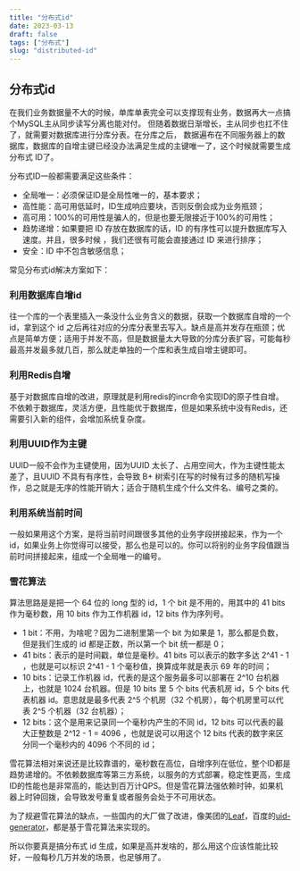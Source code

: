 ```yaml
---
title: "分布式id"
date: 2023-03-13
draft: false
tags: ["分布式"]
slug: "distributed-id"
---
```



## 分布式id
在我们业务数据量不大的时候，单库单表完全可以支撑现有业务，数据再大一点搞个MySQL主从同步读写分离也能对付。
但随着数据日渐增长，主从同步也扛不住了，就需要对数据库进行分库分表。在分库之后， 数据遍布在不同服务器上的数据库，数据库的自增主键已经没办法满足生成的主键唯一了，这个时候就需要生成分布式 ID了。

分布式ID一般都需要满足这些条件：
- 全局唯一：必须保证ID是全局性唯一的，基本要求；
- 高性能：高可用低延时，ID生成响应要块，否则反倒会成为业务瓶颈；
- 高可用：100%的可用性是骗人的，但是也要无限接近于100%的可用性；
- 趋势递增：如果要把 ID 存放在数据库的话，ID 的有序性可以提升数据库写入速度。并且，很多时候 ，我们还很有可能会直接通过 ID 来进行排序；
- 安全：ID 中不包含敏感信息；

常见分布式id解决方案如下：

### 利用数据库自增id
往一个库的一个表里插入一条没什么业务含义的数据，获取一个数据库自增的一个 id，拿到这个 id 之后再往对应的分库分表里去写入。缺点是高并发存在瓶颈；优点是简单方便；适用于并发不高，但是数据量太大导致的分库分表扩容，可能每秒最高并发最多就几百，那么就走单独的一个库和表生成自增主键即可。

### 利用Redis自增
基于对数据库自增的改进，原理就是利用redis的incr命令实现ID的原子性自增。不依赖于数据库，灵活方便，且性能优于数据库，但是如果系统中没有Redis，还需要引入新的组件，会增加系统复杂度。

### 利用UUID作为主键
UUID一般不会作为主键使用，因为UUID 太长了、占用空间大，作为主键性能太差了，且UUID 不具有有序性，会导致 B+ 树索引在写的时候有过多的随机写操作，总之就是无序的性能开销大；适合于随机生成个什么文件名、编号之类的。

### 利用系统当前时间
一般如果用这个方案，是将当前时间跟很多其他的业务字段拼接起来，作为一个 id，如果业务上你觉得可以接受，那么也是可以的。你可以将别的业务字段值跟当前时间拼接起来，组成一个全局唯一的编号。

### 雪花算法
算法思路是是把一个 64 位的 long 型的 id，1 个 bit 是不用的，用其中的 41 bits 作为毫秒数，用 10 bits 作为工作机器 id，12 bits 作为序列号。
- 1 bit：不用，为啥呢？因为二进制里第一个 bit 为如果是 1，那么都是负数，但是我们生成的 id 都是正数，所以第一个 bit 统一都是 0；
- 41 bits：表示的是时间戳，单位是毫秒。41 bits 可以表示的数字多达 2^41 - 1 ，也就是可以标识 2^41 - 1 个毫秒值，换算成年就是表示 69 年的时间；
- 10 bits：记录工作机器 id，代表的是这个服务最多可以部署在 2^10 台机器上，也就是 1024 台机器。但是 10 bits 里 5 个 bits 代表机房 id，5 个 bits 代表机器 id。意思就是最多代表 2^5 个机房（32 个机房），每个机房里可以代表 2^5 个机器（32 台机器）；
- 12 bits：这个是用来记录同一个毫秒内产生的不同 id，12 bits 可以代表的最大正整数是 2^12 - 1 = 4096 ，也就是说可以用这个 12 bits 代表的数字来区分同一个毫秒内的 4096 个不同的 id；

雪花算法相对来说还是比较靠谱的，毫秒数在高位，自增序列在低位，整个ID都是趋势递增的。不依赖数据库等第三方系统，以服务的方式部署，稳定性更高，生成ID的性能也是非常高的，能达到百万计QPS。但是雪花算法强依赖时钟，如果机器上时钟回拨，会导致发号重复或者服务会处于不可用状态。

为了规避雪花算法的缺点，一些国内的大厂做了改进，像美团的[Leaf](https://github.com/Meituan-Dianping/Leaf)，百度的[uid-generator](https://github.com/baidu/uid-generator)，都是基于雪花算法来实现的。

所以你要真是搞分布式 id 生成，如果是高并发啥的，那么用这个应该性能比较好，一般每秒几万并发的场景，也足够用了。



